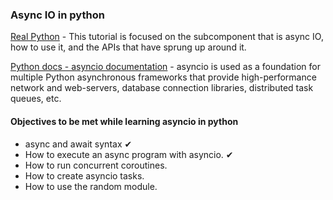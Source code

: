 ### Async IO in python

[Real Python](https://realpython.com/async-io-python/) - This tutorial is focused on the subcomponent that is async IO, how to use it, and the APIs that have sprung up around it.

[Python docs - asyncio documentation](https://docs.python.org/3/library/asyncio.html) - asyncio is used as a foundation for multiple Python asynchronous frameworks that provide high-performance network and web-servers, database connection libraries, distributed task queues, etc.

#### Objectives to be met while learning asyncio in python
- async and await syntax ✔︎
- How to execute an async program with asyncio. ✔︎
- How to run concurrent coroutines.
- How to create asyncio tasks.
- How to use the random module.

